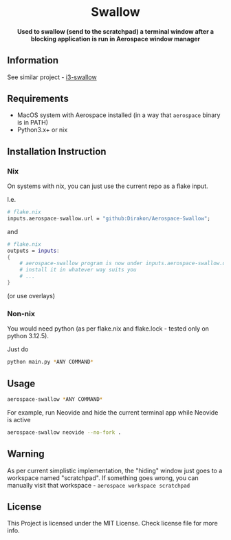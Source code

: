 <h1 align="center">
  Swallow
</h1>
<h4 align="center">Used to swallow (send to the scratchpad) a terminal window after a blocking application is run in Aerospace window manager</h4>

## Information

See similar project - [i3-swallow](https://github.com/jamesofarrell/i3-swallow/)

## Requirements

- MacOS system with Aerospace installed (in a way that `aerospace` binary is in PATH)
- Python3.x+ or nix

## Installation Instruction

### Nix

On systems with nix, you can just use the current repo as a flake input.

I.e.

```nix
# flake.nix
inputs.aerospace-swallow.url = "github:Dirakon/Aerospace-Swallow";
```

and

```nix
# flake.nix
outputs = inputs:
{
    # aerospace-swallow program is now under inputs.aerospace-swallow.default."aarch64-darwin"
    # install it in whatever way suits you
    # ...
}
```

(or use overlays)

### Non-nix

You would need python (as per flake.nix and flake.lock - tested only on python 3.12.5).

Just do 

```bash
python main.py *ANY COMMAND*
```

## Usage

```bash
aerospace-swallow *ANY COMMAND*
```

For example, run Neovide and hide the current terminal app while Neovide is active
```bash
aerospace-swallow neovide --no-fork .
```

## Warning

As per current simplistic implementation, the "hiding" window just goes to a workspace named "scratchpad". If something goes wrong, you can manually visit that workspace - `aerospace workspace scratchpad`

## License

This Project is licensed under the MIT License. Check license file for more info.
